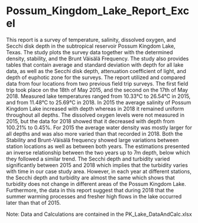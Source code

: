 # Possum_Kingdom_Lake_Report_Excel

This report is a survey of temperature, salinity, dissolved oxygen, and Secchi disk depth in the subtropical reservoir Possum Kingdom Lake, Texas. The study plots the survey data together with the determined density, stability, and the Brunt Väisälä Frequency. The study also provides tables that contain average and standard deviation with depth for all lake data, as well as the Secchi disk depth, attenuation coefficient of light, and depth of euphotic zone for the surveys. The report utilized and compared data from four locations from two previous field trip surveys. The first field trip took place on the 18th of May 2015, and the second on the 17th of May 2018. Measured lake temperatures ranged from 10.33°C to 26.54°C in 2015, and from 11.48°C to 25.69°C in 2018. In 2015 the average salinity of Possum Kingdom Lake increased with depth whereas in 2018 it remained uniform throughout all depths. The dissolved oxygen levels were not measured in 2015, but the data for 2018 showed that it decreased with depth from 100.21% to 0.45%. For 2015 the average water density was mostly larger for all depths and was also more varied than that recorded in 2018. Both the Stability and Brunt-Väisälä frequency showed large variations between station locations as well as between both years. The estimations presented an inverse relationship between the two years up to 7m depth, below which they followed a similar trend. The Secchi depth and turbidity varied significantly between 2015 and 2018 which implies that the turbidity varies with time in our case study area. However, in each year at different stations, the Secchi depth and turbidity are almost the same which shows that turbidity does not change in different areas of the Possum Kingdom Lake. Furthermore, the data in this report suggest that during 2018 that the summer warming processes and fresher high flows in the lake occurred later than that of 2015.

Note: Data and Calculations are contained in the PK_Lake_DataAndCalc.xlsx 
